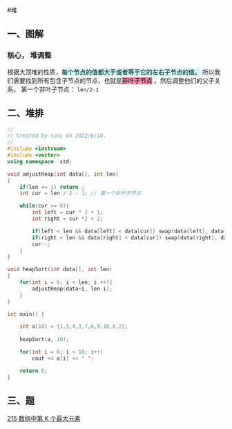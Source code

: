 #堆
## 一、图解

### 核心， 堆调整
根据大顶堆的性质，<mark style="background: #ABF7F7A6;">每个节点的值都大于或者等于它的左右子节点的值。</mark>
所以我们需要找到所有包含子节点的节点，也就是<mark style="background: #FF5582A6;">非叶子节点</mark> ，然后调整他们的父子关系。
第一个非叶子节点： `len/2-1`

## 二、堆排

```cpp
//
// Created by sync on 2022/6/10.
//
#include <iostream>
#include <vector>
using namespace  std;

void adjustHeap(int data[], int len)
{
    if(len <= 1) return ;
    int cur = len / 2 - 1; // 第一个非叶子节点

    while(cur >= 0){
        int left = cur * 2 + 1;
        int right = cur *2 + 2;

        if(left < len && data[left] < data[cur]) swap(data[left], data[cur]);
        if(right < len && data[right] < data[cur]) swap(data[right], data[cur]);
        cur--;
    }
}

void heapSort(int data[], int len)
{
    for(int i = 0; i < len; i ++){
        adjustHeap(data+i, len-i);
    }
}

int main() {

    int a[10] = {1,5,4,3,7,6,9,10,8,2};
    
    heapSort(a, 10);

    for(int i = 0; i < 10; i++)
        cout << a[i] << " ";

    return 0;
}

```

## 三、题
[215 数组中第 K 个最大元素](06%20求职准备/602%20背题/02%20刷题/Medium/215%20数组中第%20K%20个最大元素.md)